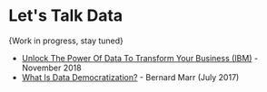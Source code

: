 # Let's Talk Data

{Work in progress, stay tuned}

* [Unlock The Power Of Data To Transform Your Business (IBM)](https://www.ibm.com/downloads/cas/1NOA5OXZ) - November 2018
* [What Is Data Democratization?](https://www.forbes.com/sites/bernardmarr/2017/07/24/what-is-data-democratization-a-super-simple-explanation-and-the-key-pros-and-cons/#245427cb6013) - Bernard Marr (July 2017)
